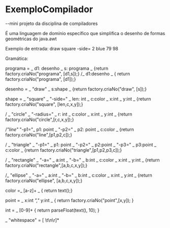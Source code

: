 # ExemploCompilador
 --mini projeto da disciplina de compiladores
 
 É uma linguagem de domínio específico que simplifica o desenho de formas geométricas do java.awt
 
 Exemplo de entrada: draw square -side= 2 blue 79 98
 
 Gramática:
 
 programa
= _ d1: desenho _ s: programa _ {return factory.criaNo("programa", [d1,s]);} 
/_ d1:desenho _ { return factory.criaNo("programa", [d1]);} 

desenho
= _ "draw" _ s:shape _ {return factory.criaNo("draw", [s]);}

shape =
_ "square" _ "-side=" _ len: int _ c:color _ x:int _ y:int _ {return factory.criaNo("square", [len,c,x,y]);}

/ _ "circle" _ "-radius=" _ r: int _ c:color _ x:int _ y:int _ {return factory.criaNo("circle",[r,c,x,y]);}

/_"line"_ "-p1="_ p1: point _ "-p2=" _ p2: point _ c:color _ {return factory.criaNo("line",[p1,p2,c]);}

/ _ "triangle" _ "-p1=" _ p1: point _ "-p2=" _ p2:point _ "-p3=" _ p3:point _ c:color _ {return factory.criaNo("triangle",[p1,p2,p3,c]);}

/ _ "rectangle" _ "-a=" _ a:int _ "-b=" _ b:int _ c:color _ x:int _ y:int _ {return factory.criaNo("rectangle",[a,b,c,x,y]);}

/_ "ellipse" _ "-a=" _ a:int _ "-b=" _ b:int _ c:color _ x:int _ y:int _ {return factory.criaNo("ellipse", [a,b,c,x,y]);}


color
=_ [a-z]+ _ { return text();}

point
  = _ x:int _","_ y:int _ { return factory.criaNo("point",[x,y]); }


int
  = _ [0-9]+ { return parseFloat(text(), 10); }

_ "whitespace"
  = [ \t\n\r]*
